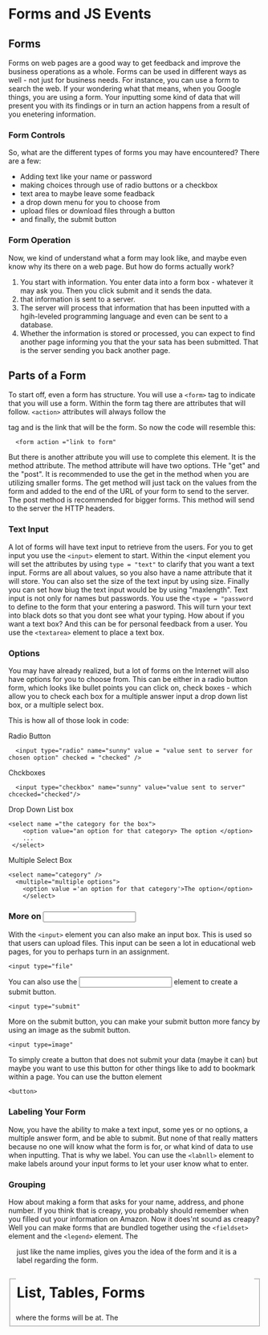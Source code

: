 # Forms and JS Events # 
## Forms ## 
Forms on web pages are a good way to get feedback and improve the business operations as a whole. Forms can be used in different ways as well - not just for business needs. For instance, you can use a form to search the web. If your wondering what that means, when you Google things, you are using a form. Your inputting some kind of data that will present you with its findings or in turn an action happens from a result of you enetering information. 
### Form Controls ### 
So, what are the different types of forms you may have encountered? There are a few: 
  * Adding text like your name or password 
  * making choices through use of radio buttons or a checkbox 
  * text area to maybe leave some feadback 
  * a drop down menu for you to choose from 
  * upload files or download files through a button 
  * and finally, the submit button 
### Form Operation ### 
Now, we kind of understand what a form may look like, and maybe even know why its there on a web page. But how do forms actually work? 
1. You start with information. You enter data into a form box - whatever it may ask you. Then you click submit and it sends the data. 
2. that information is sent to a server. 
3. The server will process that information that has been inputted with a hgih-leveled programming language and even can be sent to a database. 
4. Whether the information is stored or processed, you can expect to find another page informing you that the your sata has been submitted. That is the server sending you back another page. 
## Parts of a Form ##
To start off, even a form has structure. You will use a `<form>` tag to indicate that you will use a form. Within the form tag there are attributes that will follow. `<action>` attributes will always follow the <form> tag and is the link that will be the form. So now the code will resemble this: 
  
      <form action ="link to form"
      
But there is another attribute you will use to complete this element. It is the method attribute. The method attribute will have two options. THe "get" and the "post". It is recommended to use the get in the method when you are utilizing smaller forms. The get method will just tack on the values from the form and added to the end of the URL of your form to send to the server. 
The post method is recommended for bigger forms. This method will send to the server the HTTP headers.
### Text Input ### 
A lot of forms will have text input to retrieve from the users. For you to get input you use the `<input>` element to start. Within the <input element you will set the attributes by using `type = "text"` to clarify that you want a text input. Forms are all about values, so you also have a name attribute that it will store. You can also set the size of the text input by using size. Finally you can set how biug the text input would be by using "maxlength". 
Text input is not only for names but passwords. You use the `<type = "password` to define to the form that your entering a pasword. This will turn your text into black dots so that you dont see what your typing. 
How about if you want a text box? And this can be for personal feedback from a user. You use the `<textarea>` element to place a text box. 

### Options ### 
You may have already realized, but a lot of forms on the Internet will also have options for you to choose from. This can be either in a radio button form, which looks like bullet points you can click on, check boxes - which allow you to check each box for a multiple answer input a drop down list box, or a multiple select box. 

This is how all of those look in code: 

Radio Button
      
      <input type="radio" name="sunny" value = "value sent to server for chosen option" checked = "checked" /> 

Chckboxes 
    
      <input type="checkbox" name="sunny" value="value sent to server" chcecked="checked"/> 
      
Drop Down List box 

    <select name ="the category for the box"> 
        <option value="an option for that category> The option </option> 
        ...
     </select> 
     
Multiple Select Box 

    <select name="category" /> 
      <multiple="multiple options">
        <option value ='an option for that category'>The option</option> 
        </select> 
        
### More on <input> ### 
With the `<input>` element you can also make an input box. This is used so that users can upload files. This input can be seen a lot in educational web pages, for you to perhaps turn in an assignment. 

    <input type="file" 
    
You can also use the <input> element to create a submit button. 
  
    <input type="submit" 
    
More on the submit button, you can make your submit button more fancy by using an image as the submit button. 

    <input type=ïmage" 
    
To simply create a button that does not submit your data (maybe it can) but maybe you want to use this button for other things like to add to bookmark within a page. You can use the button element

    <button> 
    
### Labeling Your Form ### 
Now, you have the ability to make a text input, some yes or no options, a multiple answer form, and be able to submit. But none of that really matters because no one will know what the form is for, or what kind of data to use when inputting. That is why we label. You can use the `<labnll>` element to make labels around your input forms to let your user know what to enter. 

### Grouping ### 
How about making a form that asks for your name, address, and phone number. If you think that is creapy, you probably should remember when you filled out your information on Amazon. Now it does'nt sound as creapy? Well you can make forms that are bundled together using the `<fieldset>` element and the `<legend>` element. The <fieldset> where the forms will be at. The <legend> just like the name implies, gives you the idea of the form and it is a label regarding the form. 
  
# List, Tables, Forms # 

